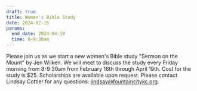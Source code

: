 ```yaml
---
draft: true
title: Women's Bible Study
date: 2024-02-16
params:
  end_date: 2024-04-19
  time: 8–9:30am
---
```

Please join us as we start a new women's Bible study "Sermon on the Mount" by Jen Wilken. We will meet to discuss the study every Friday morning from 8-9:30am from February 16th through April 19th. Cost for the study is $25. Scholarships are available upon request. Please contact Lindsay Cottier for any questions: lindsay@fountaincitykc.org.
